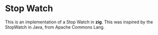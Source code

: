 # Stop Watch

This is an implementation of a Stop Watch in **zig**.
This was inspired by the StopWatch in Java, from Apache Commons Lang.
